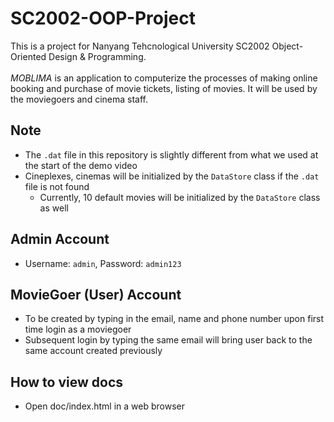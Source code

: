 # SC2002-OOP-Project
This is a project for Nanyang Tehcnological University SC2002 Object-Oriented Design & Programming.<br><br>
*MOBLIMA* is an application to computerize the processes of making online booking and purchase of movie tickets, listing of movies. It will be used by the moviegoers and cinema staff.

## Note
* The `.dat` file in this repository is slightly different from what we used at the start of the demo video
* Cineplexes, cinemas will be initialized by the `DataStore` class if the `.dat` file is not found
    * Currently, 10 default movies will be initialized by the `DataStore` class as well

## Admin Account
* Username: `admin`, Password: `admin123`

## MovieGoer (User) Account
* To be created by typing in the email, name and phone number upon first time login as a moviegoer
* Subsequent login by typing the same email will bring user back to the same account created previously

## How to view docs
* Open doc/index.html in a web browser

